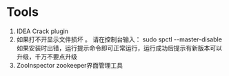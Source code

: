 # Tools

1. IDEA Crack plugin
2. 如果打不开显示文件损坏 。
请在控制台输入：
sudo spctl --master-disable
如果安装时出错，运行提示命令即可正常运行，运行成功后提示有新版本可以升级，千万不要点升级
3. ZooInspector 
zookeeper界面管理工具
